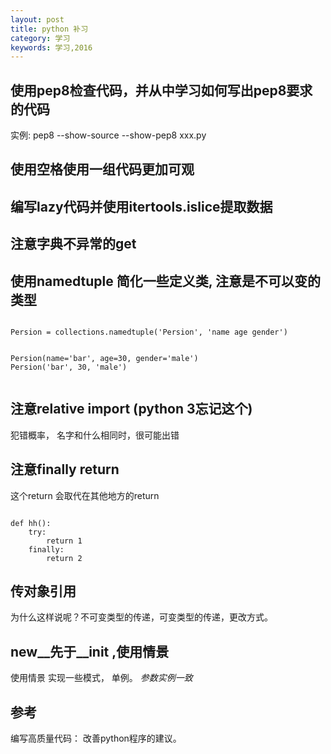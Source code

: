 ```yaml
---
layout: post
title: python 补习
category: 学习
keywords: 学习,2016
---
```


## 使用pep8检查代码，并从中学习如何写出pep8要求的代码

实例:
pep8 --show-source --show-pep8 xxx.py


## 使用空格使用一组代码更加可观



## 编写lazy代码并使用itertools.islice提取数据



## 注意字典不异常的get


## 使用namedtuple 简化一些定义类, 注意是不可以变的类型

```

Persion = collections.namedtuple('Persion', 'name age gender')


Persion(name='bar', age=30, gender='male')
Persion('bar', 30, 'male')


```


## 注意relative import (python 3忘记这个)

犯错概率， 名字和什么相同时，很可能出错


## 注意finally return 

这个return 会取代在其他地方的return



```

def hh():
    try:
        return 1
    finally:
        return 2

```

## 传对象引用

为什么这样说呢？不可变类型的传递，可变类型的传递，更改方式。


## __new__先于__init__ ,使用情景

使用情景
实现一些模式， 单例。
*参数实例一致*




## 参考

编写高质量代码： 改善python程序的建议。
